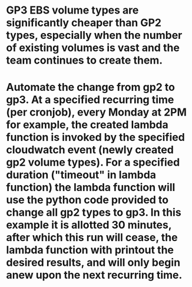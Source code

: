 # GP3 EBS volume types are significantly cheaper than GP2 types, especially when the number of existing volumes is vast and the team continues to create them.
# Automate the change from gp2 to gp3. At a specified recurring time (per cronjob), every Monday at 2PM for example, the created lambda function is invoked by the specified cloudwatch event (newly created gp2 volume types). For a specified duration ("timeout" in lambda function) the lambda function will use the python code provided to change all gp2 types to gp3. In this example it is allotted 30 minutes, after which this run will cease, the lambda function with printout the desired results, and will only begin anew upon the next recurring time.